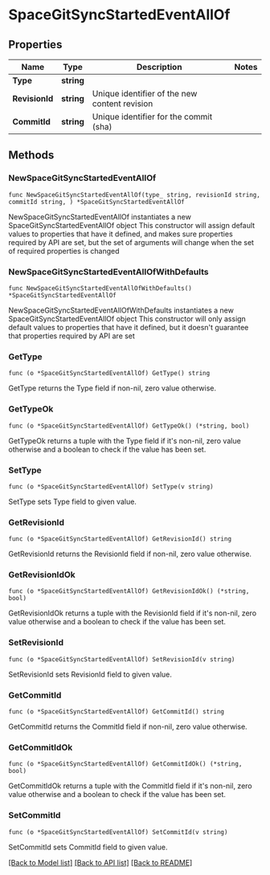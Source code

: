 # SpaceGitSyncStartedEventAllOf

## Properties

Name | Type | Description | Notes
------------ | ------------- | ------------- | -------------
**Type** | **string** |  | 
**RevisionId** | **string** | Unique identifier of the new content revision | 
**CommitId** | **string** | Unique identifier for the commit (sha) | 

## Methods

### NewSpaceGitSyncStartedEventAllOf

`func NewSpaceGitSyncStartedEventAllOf(type_ string, revisionId string, commitId string, ) *SpaceGitSyncStartedEventAllOf`

NewSpaceGitSyncStartedEventAllOf instantiates a new SpaceGitSyncStartedEventAllOf object
This constructor will assign default values to properties that have it defined,
and makes sure properties required by API are set, but the set of arguments
will change when the set of required properties is changed

### NewSpaceGitSyncStartedEventAllOfWithDefaults

`func NewSpaceGitSyncStartedEventAllOfWithDefaults() *SpaceGitSyncStartedEventAllOf`

NewSpaceGitSyncStartedEventAllOfWithDefaults instantiates a new SpaceGitSyncStartedEventAllOf object
This constructor will only assign default values to properties that have it defined,
but it doesn't guarantee that properties required by API are set

### GetType

`func (o *SpaceGitSyncStartedEventAllOf) GetType() string`

GetType returns the Type field if non-nil, zero value otherwise.

### GetTypeOk

`func (o *SpaceGitSyncStartedEventAllOf) GetTypeOk() (*string, bool)`

GetTypeOk returns a tuple with the Type field if it's non-nil, zero value otherwise
and a boolean to check if the value has been set.

### SetType

`func (o *SpaceGitSyncStartedEventAllOf) SetType(v string)`

SetType sets Type field to given value.


### GetRevisionId

`func (o *SpaceGitSyncStartedEventAllOf) GetRevisionId() string`

GetRevisionId returns the RevisionId field if non-nil, zero value otherwise.

### GetRevisionIdOk

`func (o *SpaceGitSyncStartedEventAllOf) GetRevisionIdOk() (*string, bool)`

GetRevisionIdOk returns a tuple with the RevisionId field if it's non-nil, zero value otherwise
and a boolean to check if the value has been set.

### SetRevisionId

`func (o *SpaceGitSyncStartedEventAllOf) SetRevisionId(v string)`

SetRevisionId sets RevisionId field to given value.


### GetCommitId

`func (o *SpaceGitSyncStartedEventAllOf) GetCommitId() string`

GetCommitId returns the CommitId field if non-nil, zero value otherwise.

### GetCommitIdOk

`func (o *SpaceGitSyncStartedEventAllOf) GetCommitIdOk() (*string, bool)`

GetCommitIdOk returns a tuple with the CommitId field if it's non-nil, zero value otherwise
and a boolean to check if the value has been set.

### SetCommitId

`func (o *SpaceGitSyncStartedEventAllOf) SetCommitId(v string)`

SetCommitId sets CommitId field to given value.



[[Back to Model list]](../README.md#documentation-for-models) [[Back to API list]](../README.md#documentation-for-api-endpoints) [[Back to README]](../README.md)


